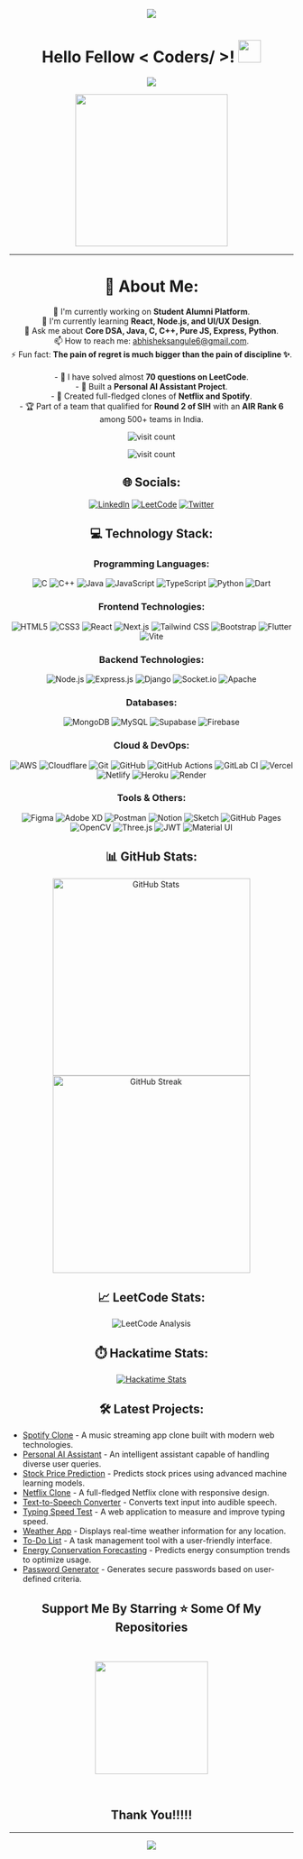 <p align="center"> <img src="https://capsule-render.vercel.app/api?type=waving&color=gradient&height=90"/> </p> <h1 align="center">Hello Fellow < Coders/ >! <img src="https://raw.githubusercontent.com/MartinHeinz/MartinHeinz/master/wave.gif" width="40"> </h1> <p align="center"> <img src="https://readme-typing-svg.herokuapp.com?color=%2336BCF7&size=25&center=true&vCenter=true&width=433&height=75&lines=I'm+Abhishek+Ashok+Sangule;Engineering+Student;Passionate+Developer;Open+to+Collaborations"/> </p> <p align="center"> <img src="https://media.giphy.com/media/QvpqTCiEcwtvx6wwJK/giphy.gif" width="270" height="270" frameBorder="0" class="giphy-embed" allowFullScreen></img> </p> <hr> <h1 align="center">💫 About Me:</h1> <p align="center"> 🔭 I'm currently working on <b>Student Alumni Platform</b>.<br>🌱 I'm currently learning <b>React, Node.js, and UI/UX Design</b>.<br>💬 Ask me about <b>Core DSA, Java, C, C++, Pure JS, Express, Python</b>.<br>📫 How to reach me: <a href="mailto:abhisheksangule6@gmail.com">abhisheksangule6@gmail.com</a>.<br>⚡ Fun fact: <b>The pain of regret is much bigger than the pain of discipline ✨</b>.<br><br> - 🎯 I have solved almost <b>70 questions on LeetCode</b>.<br> - 🤖 Built a <b>Personal AI Assistant Project</b>.<br> - 🎥 Created full-fledged clones of <b>Netflix and Spotify</b>.<br> - 🏆 Part of a team that qualified for <b>Round 2 of SIH</b> with an <b>AIR Rank 6</b> among 500+ teams in India. </p> <p align="center"> <img src="https://komarev.com/ghpvc/?username=AbhishekRDJ&color=brightgreen&style=flat-square" alt="visit count"> </p> <p align="center"> <img src="https://visitcount.itsvg.in/api?id=AbhishekRDJ&icon=0&color=0" alt="visit count"> </p> <h2 align="center">🌐 Socials:</h2> <p align="center"> <a href="https://linkedin.com/in/abhishek-sangule-07b202319/"><img src="https://img.shields.io/badge/LinkedIn-%230077B5.svg?logo=linkedin&logoColor=white" alt="LinkedIn"></a> <a href="https://leetcode.com/u/Abhishekidz207/" target="_blank"><img src="https://img.shields.io/badge/LeetCode-FFA116?style=flat&logo=leetcode&logoColor=black" alt="LeetCode"></a> <a href="https://x.com/AbhishekRDJ"><img src="https://img.shields.io/badge/Twitter-%231DA1F2.svg?logo=twitter&logoColor=white" alt="Twitter"></a> </p> <h2 align="center">💻 Technology Stack:</h2> <h3 align="center">Programming Languages:</h3> <p align="center"> <img src="https://img.shields.io/badge/c-%2300599C.svg?style=for-the-badge&logo=c&logoColor=white" alt="C"> <img src="https://img.shields.io/badge/c++-%2300599C.svg?style=for-the-badge&logo=c%2B%2B&logoColor=white" alt="C++"> <img src="https://img.shields.io/badge/java-%23ED8B00.svg?style=for-the-badge&logo=java&logoColor=white" alt="Java"> <img src="https://img.shields.io/badge/JavaScript-%23323330.svg?style=for-the-badge&logo=javascript&logoColor=%23F7DF1E" alt="JavaScript"> <img src="https://img.shields.io/badge/TypeScript-%23007ACC.svg?style=for-the-badge&logo=typescript&logoColor=white" alt="TypeScript"> <img src="https://img.shields.io/badge/python-3670A0?style=for-the-badge&logo=python&logoColor=ffdd54" alt="Python"> <img src="https://img.shields.io/badge/Dart-%230175C2.svg?style=for-the-badge&logo=dart&logoColor=white" alt="Dart"> </p> <h3 align="center">Frontend Technologies:</h3> <p align="center"> <img src="https://img.shields.io/badge/html5-%23E34F26.svg?style=for-the-badge&logo=html5&logoColor=white" alt="HTML5"> <img src="https://img.shields.io/badge/css3-%231572B6.svg?style=for-the-badge&logo=css3&logoColor=white" alt="CSS3"> <img src="https://img.shields.io/badge/react-%2320232a.svg?style=for-the-badge&logo=react&logoColor=%2361DAFB" alt="React"> <img src="https://img.shields.io/badge/Next.js-%23000000.svg?style=for-the-badge&logo=next.js&logoColor=white" alt="Next.js"> <img src="https://img.shields.io/badge/tailwindcss-%2338B2AC.svg?style=for-the-badge&logo=tailwind-css&logoColor=white" alt="Tailwind CSS"> <img src="https://img.shields.io/badge/bootstrap-%23563D7C.svg?style=for-the-badge&logo=bootstrap&logoColor=white" alt="Bootstrap"> <img src="https://img.shields.io/badge/Flutter-%2302569B.svg?style=for-the-badge&logo=flutter&logoColor=white" alt="Flutter"> <img src="https://img.shields.io/badge/Vite-%23646CFF.svg?style=for-the-badge&logo=vite&logoColor=white" alt="Vite"> </p> <h3 align="center">Backend Technologies:</h3> <p align="center"> <img src="https://img.shields.io/badge/node.js-6DA55F?style=for-the-badge&logo=node.js&logoColor=white" alt="Node.js"> <img src="https://img.shields.io/badge/express.js-%23404d59.svg?style=for-the-badge&logo=express&logoColor=%2361DAFB" alt="Express.js"> <img src="https://img.shields.io/badge/Django-%23092E20.svg?style=for-the-badge&logo=django&logoColor=white" alt="Django"> <img src="https://img.shields.io/badge/Socket.io-%23010101.svg?style=for-the-badge&logo=socket.io&logoColor=white" alt="Socket.io"> <img src="https://img.shields.io/badge/Apache-%23D42029.svg?style=for-the-badge&logo=apache&logoColor=white" alt="Apache"> </p> <h3 align="center">Databases:</h3> <p align="center"> <img src="https://img.shields.io/badge/mongodb-%234ea94b.svg?style=for-the-badge&logo=mongodb&logoColor=white" alt="MongoDB"> <img src="https://img.shields.io/badge/MySQL-%2300f.svg?style=for-the-badge&logo=mysql&logoColor=white" alt="MySQL"> <img src="https://img.shields.io/badge/Supabase-3ECF8E?style=for-the-badge&logo=supabase&logoColor=white" alt="Supabase"> <img src="https://img.shields.io/badge/Firebase-%23039BE5.svg?style=for-the-badge&logo=firebase" alt="Firebase"> </p> <h3 align="center">Cloud & DevOps:</h3> <p align="center"> <img src="https://img.shields.io/badge/AWS-%23FF9900.svg?style=for-the-badge&logo=amazon-aws&logoColor=white" alt="AWS"> <img src="https://img.shields.io/badge/Cloudflare-%23F38020.svg?style=for-the-badge&logo=cloudflare&logoColor=white" alt="Cloudflare"> <img src="https://img.shields.io/badge/Git-%23F05033.svg?style=for-the-badge&logo=git&logoColor=white" alt="Git"> <img src="https://img.shields.io/badge/GitHub-%23181717.svg?style=for-the-badge&logo=github&logoColor=white" alt="GitHub"> <img src="https://img.shields.io/badge/GitHub%20Actions-%232671E5.svg?style=for-the-badge&logo=githubactions&logoColor=white" alt="GitHub Actions"> <img src="https://img.shields.io/badge/GitLab%20CI-%23181717.svg?style=for-the-badge&logo=gitlab&logoColor=white" alt="GitLab CI"> <img src="https://img.shields.io/badge/Vercel-%23000000.svg?style=for-the-badge&logo=vercel&logoColor=white" alt="Vercel"> <img src="https://img.shields.io/badge/Netlify-%23000000.svg?style=for-the-badge&logo=netlify&logoColor=#00C7B7" alt="Netlify"> <img src="https://img.shields.io/badge/Heroku-%23430098.svg?style=for-the-badge&logo=heroku&logoColor=white" alt="Heroku"> <img src="https://img.shields.io/badge/Render-%46E3B7.svg?style=for-the-badge&logo=render&logoColor=white" alt="Render"> </p> <h3 align="center">Tools & Others:</h3> <p align="center"> <img src="https://img.shields.io/badge/Figma-%23F24E1E.svg?style=for-the-badge&logo=figma&logoColor=white" alt="Figma"> <img src="https://img.shields.io/badge/Adobe%20XD-%23FF61F6.svg?style=for-the-badge&logo=adobexd&logoColor=white" alt="Adobe XD"> <img src="https://img.shields.io/badge/Postman-%23FF6C37.svg?style=for-the-badge&logo=postman&logoColor=white" alt="Postman"> <img src="https://img.shields.io/badge/Notion-%23000000.svg?style=for-the-badge&logo=notion&logoColor=white" alt="Notion"> <img src="https://img.shields.io/badge/Sketch-%23F7B500.svg?style=for-the-badge&logo=sketch&logoColor=black" alt="Sketch"> <img src="https://img.shields.io/badge/GitHub%20Pages-%23327FC7.svg?style=for-the-badge&logo=github&logoColor=white" alt="GitHub Pages"> <img src="https://img.shields.io/badge/OpenCV-%23white.svg?style=for-the-badge&logo=opencv&logoColor=white" alt="OpenCV"> <img src="https://img.shields.io/badge/Three.js-%23000000.svg?style=for-the-badge&logo=three.js&logoColor=white" alt="Three.js"> <img src="https://img.shields.io/badge/JWT-%23000000.svg?style=for-the-badge&logo=jsonwebtokens&logoColor=white" alt="JWT"> <img src="https://img.shields.io/badge/Material%20UI-%230081CB.svg?style=for-the-badge&logo=material-ui&logoColor=white" alt="Material UI"> </p> <h2 align="center">📊 GitHub Stats:</h2> <p align="center"> <img src="https://github-readme-stats.vercel.app/api?username=AbhishekRDJ&show_icons=true&theme=radical" alt="GitHub Stats" width="350"> <img src="https://streak-stats.demolab.com/?user=AbhishekRDJ&theme=radical" alt="GitHub Streak" width="350"> </p> <h2 align="center">📈 LeetCode Stats:</h2> <p align="center"> <img src="https://leetcard.jacoblin.cool/Abhishekidz207?theme=dark&font=Baloo+2&ext=heatmap" alt="LeetCode Analysis"> </p> <h2 align="center">⏱️ Hackatime Stats:</h2> <p align="center"> <a href="https://hackatime.hackclub.com"> <img src="https://github-readme-stats.hackclub.dev/api/wakatime?username=4661&api_domain=hackatime.hackclub.com&custom_title=Hackatime+Stats&layout=compact&cache_seconds=0&langs_count=8&theme=shadow_green" alt="Hackatime Stats"> </a> </p> <h2 align="center">🛠️ Latest Projects:</h2> <ul> <li><a href="https://github.com/AbhishekRDJ/Spotify-Clone">Spotify Clone</a> - A music streaming app clone built with modern web technologies.</li> <li><a href="https://github.com/AbhishekRDJ/Personal-Ai-Assitant">Personal AI Assistant</a> - An intelligent assistant capable of handling diverse user queries.</li> <li><a href="https://github.com/AbhishekRDJ/Stock-Price-Prediction-Using-Machine-Learning">Stock Price Prediction</a> - Predicts stock prices using advanced machine learning models.</li> <li><a href="https://github.com/AbhishekRDJ/Lesson4-Netflex-">Netflix Clone</a> - A full-fledged Netflix clone with responsive design.</li> <li><a href="https://github.com/AbhishekRDJ/Text-to-speech-converter">Text-to-Speech Converter</a> - Converts text input into audible speech.</li> <li><a href="https://github.com/AbhishekRDJ/Typing-Speed-Test-Application">Typing Speed Test</a> - A web application to measure and improve typing speed.</li> <li><a href="https://github.com/AbhishekRDJ/weather-app">Weather App</a> - Displays real-time weather information for any location.</li> <li><a href="https://github.com/AbhishekRDJ/To-Do-List-Website-Web-Page-">To-Do List</a> - A task management tool with a user-friendly interface.</li> <li><a href="https://github.com/AbhishekRDJ/Energy-Conservation-Forecasting">Energy Conservation Forecasting</a> - Predicts energy consumption trends to optimize usage.</li> <li><a href="https://github.com/AbhishekRDJ/Password-Generator">Password Generator</a> - Generates secure passwords based on user-defined criteria.</li> </ul> <h2 align="center">Support Me By Starring ⭐ Some Of My Repositories</h2> <br> <p align="center"> <img src="https://media.giphy.com/media/O51MQ3DduOcGW6ofR3/giphy.gif" width="200" height="200" frameBorder="0" class="giphy-embed" allowFullScreen></img> </p> <br> <h2 align="center">Thank You!!!!!</h2> <hr> <p align="center"> <img src="https://capsule-render.vercel.app/api?type=waving&color=gradient&height=90&section=footer"/> </p>

